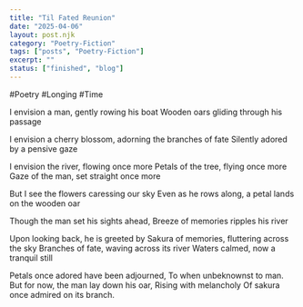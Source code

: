 ```yaml
---
title: "Til Fated Reunion"
date: "2025-04-06"
layout: post.njk
category: "Poetry-Fiction"
tags: ["posts", "Poetry-Fiction"]
excerpt: ""
status: ["finished", "blog"]
---
```


#Poetry #Longing #Time 

I envision a man, gently rowing his boat
Wooden oars gliding through his passage

I envision a cherry blossom, adorning the branches of fate
Silently adored by a pensive gaze

I envision the river, flowing once more
Petals of the tree, flying once more
Gaze of the man, set straight once more

But I see the flowers caressing our sky
Even as he rows along, a petal lands on the wooden oar

Though the man set his sights ahead,
Breeze of memories ripples his river

Upon looking back, he is greeted by
Sakura of memories, fluttering across the sky
Branches of fate, waving across its river
Waters calmed, now a tranquil still

Petals once adored have been adjourned,
To when unbeknownst to man.
But for now, the man lay down his oar,
Rising with melancholy
Of sakura once admired on its branch.